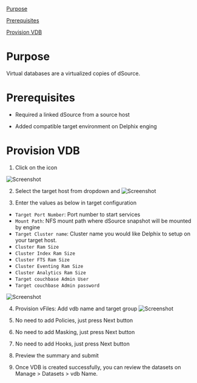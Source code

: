 

[Purpose](#purpose)

[Prerequisites](#prerequisites)

[Provision VDB](#provision-vdb)

 
Purpose
=======

Virtual databases are a virtualized copies of dSource. 

Prerequisites
=============

-   Required a linked dSource from a source host

-   Added compatible target environment on Delphix enging


Provision VDB
=============

1. Click on the icon

![Screenshot](/couchbase-plugin/image/image24.png)

2. Select the target host from dropdown and 
![Screenshot](/couchbase-plugin/image/image25.png)


3. Enter the values as below in target configuration
- `Target Port Number`: Port number to start services
- `Mount Path`: NFS mount path where dSource snapshot will be mounted by engine
- `Target Cluster name`: Cluster name you would like Delphix to setup on your target host.
- `Cluster Ram Size`
- `Cluster Index Ram Size`
- `Cluster FTS Ram Size`
- `Cluster Eventing Ram Size`
- `Cluster Analytics Ram Size`
- `Target couchbase Admin User`
- `Target couchbase Admin password`


![Screenshot](/couchbase-plugin/image/image26.png)

4. Provision vFiles: Add vdb name and target group
![Screenshot](/couchbase-plugin/image/image27.png)


5. No need to add Policies, just press Next button

6. No need to add Masking, just press Next button

7. No need to add Hooks, just press Next button

8. Preview the summary and submit 

9. Once VDB is created successfully, you can review the datasets on Manage > Datasets > vdb Name.
